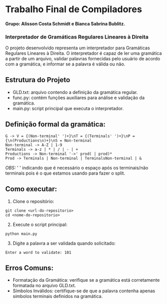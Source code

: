 # Trabalho Final de Compiladores

#### Grupo: Alisson Costa Schmidt e Bianca Sabrina Bublitz.

### Interpretador de Gramáticas Regulares Lineares à Direita
O projeto desenvolvido representa um interpretador para Gramáticas Regulares Lineares à Direita. O interpretador é capaz de ler uma gramática a partir de um arquivo, validar palavras fornecidas pelo usuário de acordo com a gramática, e informar se a palavra é válida ou não.

## Estrutura do Projeto
  * GLD.txt: arquivo contendo a definição da gramática regular.
  * func.py: contém funções auxiliares para análise e validação da gramática.
  * main.py: script principal que executa o interpretador.

## Definição formal da gramática:
```
G -> V = {(Non-terminal' ')+}\nT = {(Terminals' ')+}\nP = {\n(Productions\n)+}\nS = Non-terminal
Non-terminal -> A-Z | 1-9
Terminals -> a-z | * | / | - | + 
Productions -> Non-terminal '->' prod( | prod)*
Prod -> Terminals | Non-terminal | TerminalsNon-terminal | &
```
_OBS:_ ' ' indicando que é necessário o espaço após os terminais/não terminais pois é o que estamos usando para fazer o split.

## Como executar:
  1. Clone o repositório:
  ```
  git clone <url-do-repositorio>
  cd <nome-do-repositorio>
  ```

  2. Execute o script principal:
  ```
  python main.py
  ```

  3. Digite a palavra a ser validada quando solicitado:
  ```
  Enter a word to validate: 101
  ```

## Erros Comuns:
  * Formatação da Gramática: verifique se a gramática está corretamente formatada no arquivo GLD.txt.
  * Símbolos Inválidos: certifique-se de que a palavra contenha apenas símbolos terminais definidos na gramática.